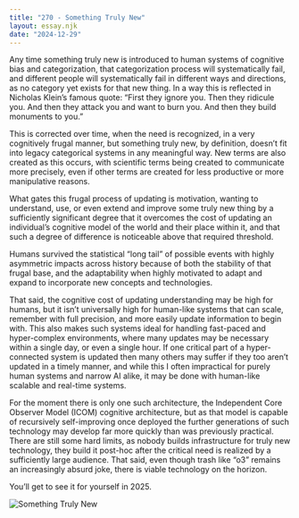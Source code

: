```yaml
---
title: "270 - Something Truly New"
layout: essay.njk
date: "2024-12-29"
---
```


Any time something truly new is introduced to human systems of cognitive bias and categorization, that categorization process will systematically fail, and different people will systematically fail in different ways and directions, as no category yet exists for that new thing. In a way this is reflected in Nicholas Klein’s famous quote: “First they ignore you. Then they ridicule you. And then they attack you and want to burn you. And then they build monuments to you.”

This is corrected over time, when the need is recognized, in a very cognitively frugal manner, but something truly new, by definition, doesn’t fit into legacy categorical systems in any meaningful way. New terms are also created as this occurs, with scientific terms being created to communicate more precisely, even if other terms are created for less productive or more manipulative reasons.

What gates this frugal process of updating is motivation, wanting to understand, use, or even extend and improve some truly new thing by a sufficiently significant degree that it overcomes the cost of updating an individual’s cognitive model of the world and their place within it, and that such a degree of difference is noticeable above that required threshold.

Humans survived the statistical “long tail” of possible events with highly asymmetric impacts across history because of both the stability of that frugal base, and the adaptability when highly motivated to adapt and expand to incorporate new concepts and technologies. 

That said, the cognitive cost of updating understanding may be high for humans, but it isn’t universally high for human-like systems that can scale, remember with full precision, and more easily update information to begin with. This also makes such systems ideal for handling fast-paced and hyper-complex environments, where many updates may be necessary within a single day, or even a single hour. If one critical part of a hyper-connected system is updated then many others may suffer if they too aren’t updated in a timely manner, and while this I often impractical for purely human systems and narrow AI alike, it may be done with human-like scalable and real-time systems.

For the moment there is only one such architecture, the Independent Core Observer Model (ICOM) cognitive architecture, but as that model is capable of recursively self-improving once deployed the further generations of such technology may develop far more quickly than was previously practical. There are still some hard limits, as nobody builds infrastructure for truly new technology, they build it post-hoc after the critical need is realized by a sufficiently large audience. That said, even though trash like “o3” remains an increasingly absurd joke, there is viable technology on the horizon.

You’ll get to see it for yourself in 2025.

![Something Truly New](https://media.licdn.com/dms/image/v2/D5622AQFUmvqCPKuIFA/feedshare-shrink_800/B56ZP2i_hDG8Ag-/0/1735008189025?e=1738195200&v=beta&t=UZBtW3xQ212S98nejGrv6r9NEtpi2GPu8mY3iEVNT8o)